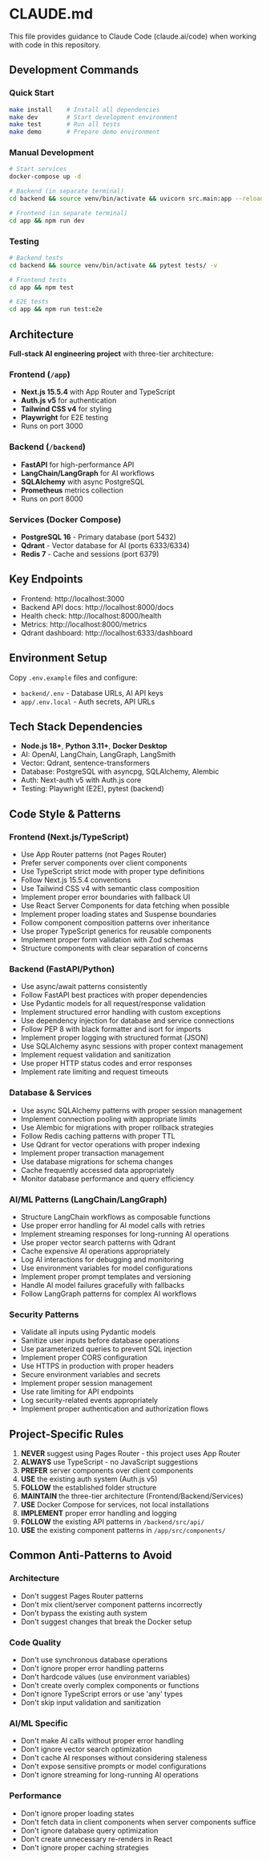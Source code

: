 # CLAUDE.md

This file provides guidance to Claude Code (claude.ai/code) when working with code in this repository.

## Development Commands

### Quick Start

```bash
make install    # Install all dependencies
make dev        # Start development environment
make test       # Run all tests
make demo       # Prepare demo environment
```

### Manual Development

```bash
# Start services
docker-compose up -d

# Backend (in separate terminal)
cd backend && source venv/bin/activate && uvicorn src.main:app --reload

# Frontend (in separate terminal)
cd app && npm run dev
```

### Testing

```bash
# Backend tests
cd backend && source venv/bin/activate && pytest tests/ -v

# Frontend tests
cd app && npm test

# E2E tests
cd app && npm run test:e2e
```

## Architecture

**Full-stack AI engineering project** with three-tier architecture:

### Frontend (`/app`)

- **Next.js 15.5.4** with App Router and TypeScript
- **Auth.js v5** for authentication
- **Tailwind CSS v4** for styling
- **Playwright** for E2E testing
- Runs on port 3000

### Backend (`/backend`)

- **FastAPI** for high-performance API
- **LangChain/LangGraph** for AI workflows
- **SQLAlchemy** with async PostgreSQL
- **Prometheus** metrics collection
- Runs on port 8000

### Services (Docker Compose)

- **PostgreSQL 16** - Primary database (port 5432)
- **Qdrant** - Vector database for AI (ports 6333/6334)
- **Redis 7** - Cache and sessions (port 6379)

## Key Endpoints

- Frontend: http://localhost:3000
- Backend API docs: http://localhost:8000/docs
- Health check: http://localhost:8000/health
- Metrics: http://localhost:8000/metrics
- Qdrant dashboard: http://localhost:6333/dashboard

## Environment Setup

Copy `.env.example` files and configure:

- `backend/.env` - Database URLs, AI API keys
- `app/.env.local` - Auth secrets, API URLs

## Tech Stack Dependencies

- **Node.js 18+**, **Python 3.11+**, **Docker Desktop**
- AI: OpenAI, LangChain, LangGraph, LangSmith
- Vector: Qdrant, sentence-transformers
- Database: PostgreSQL with asyncpg, SQLAlchemy, Alembic
- Auth: Next-auth v5 with Auth.js core
- Testing: Playwright (E2E), pytest (backend)

## Code Style & Patterns

### Frontend (Next.js/TypeScript)

- Use App Router patterns (not Pages Router)
- Prefer server components over client components
- Use TypeScript strict mode with proper type definitions
- Follow Next.js 15.5.4 conventions
- Use Tailwind CSS v4 with semantic class composition
- Implement proper error boundaries with fallback UI
- Use React Server Components for data fetching when possible
- Implement proper loading states and Suspense boundaries
- Follow component composition patterns over inheritance
- Use proper TypeScript generics for reusable components
- Implement proper form validation with Zod schemas
- Structure components with clear separation of concerns

### Backend (FastAPI/Python)

- Use async/await patterns consistently
- Follow FastAPI best practices with proper dependencies
- Use Pydantic models for all request/response validation
- Implement structured error handling with custom exceptions
- Use dependency injection for database and service connections
- Follow PEP 8 with black formatter and isort for imports
- Implement proper logging with structured format (JSON)
- Use SQLAlchemy async sessions with proper context management
- Implement request validation and sanitization
- Use proper HTTP status codes and error responses
- Implement rate limiting and request timeouts

### Database & Services

- Use async SQLAlchemy patterns with proper session management
- Implement connection pooling with appropriate limits
- Use Alembic for migrations with proper rollback strategies
- Follow Redis caching patterns with proper TTL
- Use Qdrant for vector operations with proper indexing
- Implement proper transaction management
- Use database migrations for schema changes
- Cache frequently accessed data appropriately
- Monitor database performance and query efficiency

### AI/ML Patterns (LangChain/LangGraph)

- Structure LangChain workflows as composable functions
- Use proper error handling for AI model calls with retries
- Implement streaming responses for long-running AI operations
- Use proper vector search patterns with Qdrant
- Cache expensive AI operations appropriately
- Log AI interactions for debugging and monitoring
- Use environment variables for model configurations
- Implement proper prompt templates and versioning
- Handle AI model failures gracefully with fallbacks
- Follow LangGraph patterns for complex AI workflows

### Security Patterns

- Validate all inputs using Pydantic models
- Sanitize user inputs before database operations
- Use parameterized queries to prevent SQL injection
- Implement proper CORS configuration
- Use HTTPS in production with proper headers
- Secure environment variables and secrets
- Implement proper session management
- Use rate limiting for API endpoints
- Log security-related events appropriately
- Implement proper authentication and authorization flows

## Project-Specific Rules

1. **NEVER** suggest using Pages Router - this project uses App Router
2. **ALWAYS** use TypeScript - no JavaScript suggestions
3. **PREFER** server components over client components
4. **USE** the existing auth system (Auth.js v5)
5. **FOLLOW** the established folder structure
6. **MAINTAIN** the three-tier architecture (Frontend/Backend/Services)
7. **USE** Docker Compose for services, not local installations
8. **IMPLEMENT** proper error handling and logging
9. **FOLLOW** the existing API patterns in `/backend/src/api/`
10. **USE** the existing component patterns in `/app/src/components/`

## Common Anti-Patterns to Avoid

### Architecture

- Don't suggest Pages Router patterns
- Don't mix client/server component patterns incorrectly
- Don't bypass the existing auth system
- Don't suggest changes that break the Docker setup

### Code Quality

- Don't use synchronous database operations
- Don't ignore proper error handling patterns
- Don't hardcode values (use environment variables)
- Don't create overly complex components or functions
- Don't ignore TypeScript errors or use 'any' types
- Don't skip input validation and sanitization

### AI/ML Specific

- Don't make AI calls without proper error handling
- Don't ignore vector search optimization
- Don't cache AI responses without considering staleness
- Don't expose sensitive prompts or model configurations
- Don't ignore streaming for long-running AI operations

### Performance

- Don't ignore proper loading states
- Don't fetch data in client components when server components suffice
- Don't ignore database query optimization
- Don't create unnecessary re-renders in React
- Don't ignore proper caching strategies
